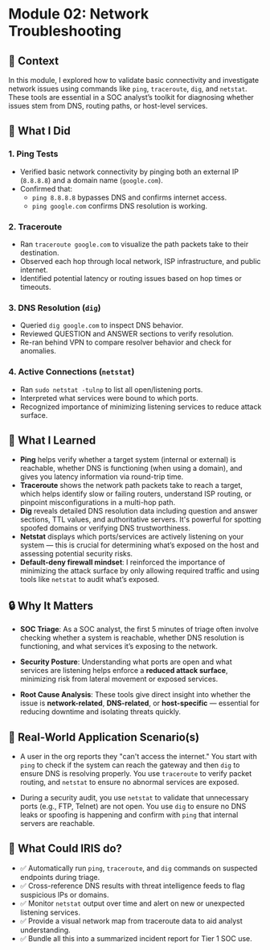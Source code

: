# Module 02: Network Troubleshooting

## 🧩 Context
In this module, I explored how to validate basic connectivity and investigate network issues using commands like `ping`, `traceroute`, `dig`, and `netstat`. These tools are essential in a SOC analyst’s toolkit for diagnosing whether issues stem from DNS, routing paths, or host-level services.

## 🔧 What I Did

### 1. Ping Tests
- Verified basic network connectivity by pinging both an external IP (`8.8.8.8`) and a domain name (`google.com`).
- Confirmed that:
  - `ping 8.8.8.8` bypasses DNS and confirms internet access.
  - `ping google.com` confirms DNS resolution is working.

### 2. Traceroute
- Ran `traceroute google.com` to visualize the path packets take to their destination.
- Observed each hop through local network, ISP infrastructure, and public internet.
- Identified potential latency or routing issues based on hop times or timeouts.

### 3. DNS Resolution (`dig`)
- Queried `dig google.com` to inspect DNS behavior.
- Reviewed QUESTION and ANSWER sections to verify resolution.
- Re-ran behind VPN to compare resolver behavior and check for anomalies.

### 4. Active Connections (`netstat`)
- Ran `sudo netstat -tulnp` to list all open/listening ports.
- Interpreted what services were bound to which ports.
- Recognized importance of minimizing listening services to reduce attack surface.

## 🧠 What I Learned
- **Ping** helps verify whether a target system (internal or external) is reachable, whether DNS is functioning (when using a domain), and gives you latency information via round-trip time.
- **Traceroute** shows the network path packets take to reach a target, which helps identify slow or failing routers, understand ISP routing, or pinpoint misconfigurations in a multi-hop path.
- **Dig** reveals detailed DNS resolution data including question and answer sections, TTL values, and authoritative servers. It's powerful for spotting spoofed domains or verifying DNS trustworthiness.
- **Netstat** displays which ports/services are actively listening on your system — this is crucial for determining what’s exposed on the host and assessing potential security risks.
- **Default-deny firewall mindset**: I reinforced the importance of minimizing the attack surface by only allowing required traffic and using tools like `netstat` to audit what’s exposed.

## 🔒 Why It Matters
- **SOC Triage**: As a SOC analyst, the first 5 minutes of triage often involve checking whether a system is reachable, whether DNS resolution is functioning, and what services it’s exposing to the network.

- **Security Posture**: Understanding what ports are open and what services are listening helps enforce a **reduced attack surface**, minimizing risk from lateral movement or exposed services.

- **Root Cause Analysis**: These tools give direct insight into whether the issue is **network-related**, **DNS-related**, or **host-specific** — essential for reducing downtime and isolating threats quickly.

## 🏦 Real-World Application Scenario(s)

- A user in the org reports they "can't access the internet." You start with `ping` to check if the system can reach the gateway and then `dig` to ensure DNS is resolving properly. You use `traceroute` to verify packet routing, and `netstat` to ensure no abnormal services are exposed.

- During a security audit, you use `netstat` to validate that unnecessary ports (e.g., FTP, Telnet) are not open. You use `dig` to ensure no DNS leaks or spoofing is happening and confirm with `ping` that internal servers are reachable.

## 🤖 What Could IRIS do?
- ✅ Automatically run `ping`, `traceroute`, and `dig` commands on suspected endpoints during triage.
- ✅ Cross-reference DNS results with threat intelligence feeds to flag suspicious IPs or domains.
- ✅ Monitor `netstat` output over time and alert on new or unexpected listening services.
- ✅ Provide a visual network map from traceroute data to aid analyst understanding.
- ✅ Bundle all this into a summarized incident report for Tier 1 SOC use.

